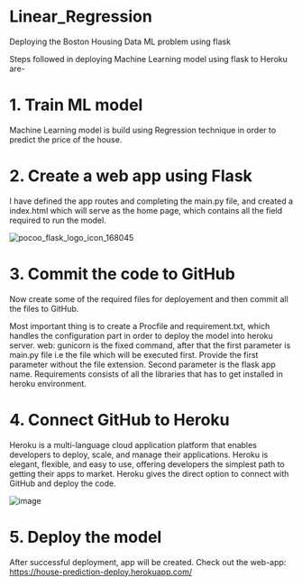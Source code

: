 # Linear_Regression

Deploying the Boston Housing Data ML problem using flask

Steps followed in deploying Machine Learning model using flask to Heroku are-

# 1. Train ML model

Machine Learning model is build using Regression technique in order to predict the price of the house.

# 2. Create a web app using Flask

I have defined the app routes and completing the main.py file, and created a index.html which will serve as the home page, which contains all the field required to run the model.

![pocoo_flask_logo_icon_168045](https://user-images.githubusercontent.com/75501488/138834924-7171e1a9-e449-4b31-98e2-e55a63794f35.png)


# 3. Commit the code to GitHub

Now create some of the required files for deployement and then commit all the files to GitHub.

Most important thing is to create a Procfile and requirement.txt, which handles the configuration part in order to deploy the model into heroku server. 
web: gunicorn is the fixed command, after that the first parameter is main.py file i.e the file which will be executed first. Provide the first parameter without the file extension. 
Second parameter is the flask app name. Requirements consists of all the libraries that has to get installed in heroku environment.

# 4. Connect GitHub to Heroku

Heroku is a multi-language cloud application platform that enables developers to deploy, scale, and manage their applications. Heroku is elegant, flexible, and easy to use, offering developers the simplest path to getting their apps to market.
Heroku gives the direct option to connect with GitHub and deploy the code.

![image](https://user-images.githubusercontent.com/75501488/138836204-bdfc04d7-1a20-494f-b5d7-23fa5ef70999.png)

# 5. Deploy the model

After successful deployment, app will be created. Check out the web-app: https://house-prediction-deploy.herokuapp.com/
